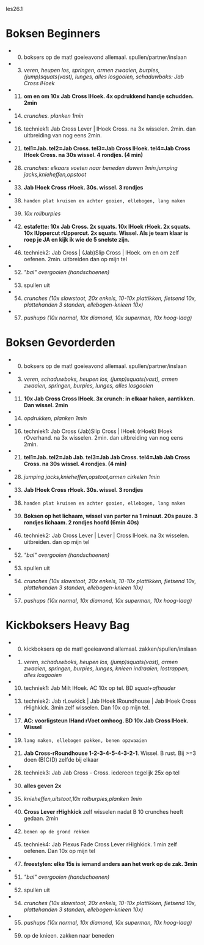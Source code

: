 les26.1

# Boksen Beginners

  - 00) boksers op de mat! goeieavond allemaal. spullen/partner/inslaan
  - 03) *veren, heupen los, springen, armen zwaaien, burpies, (jump)squats(vast), lunges, alles losgooien, schaduwboks: Jab Cross lHoek*
  - 11) **om en om 10x Jab Cross lHoek. 4x opdrukkend handje schudden. 2min**
  - 14) *crunches. planken 1min*
  - 16) techniek1: Jab Cross Lever | lHoek Cross. na 3x wisselen. 2min. dan uitbreiding van nog eens 2min.
  - 21) **tel1=Jab. tel2=Jab Cross. tel3=Jab Cross lHoek. tel4=Jab Cross lHoek Cross. na 30s wissel. 4 rondjes. (4 min)**
  - 28) *crunches: elkaars voeten naar beneden duwen 1min,jumping jacks,knieheffen,opstoot*
  - 33) **Jab lHoek Cross rHoek. 30s. wissel. 3 rondjes**
  - 38) `handen plat kruisen en achter gooien, ellebogen, lang maken`
  - 39) *10x rollburpies*
  - 42) **estafette: 10x Jab Cross. 2x squats. 10x lHoek rHoek. 2x squats. 10x lUppercut rUppercut. 2x squats. Wissel. Als je team klaar is roep je JA en kijk ik wie de 5 snelste zijn.**
  - 46) techniek2: Jab Cross | (Jab)Slip Cross | lHoek. om en om zelf oefenen. 2min. uitbreiden dan op mijn tel
  - 52) *"bal" overgooien (handschoenen)*
  - 53) spullen uit
  - 54) *crunches (10x slowstoot, 20x enkels, 10-10x plattikken, fietsend 10x, plattehanden 3 standen, ellebogen-knieen 10x)*
  - 57) *pushups (10x normal, 10x diamond, 10x superman, 10x hoog-laag)*

# Boksen Gevorderden

  - 00) boksers op de mat! goeieavond allemaal. spullen/partner/inslaan
  - 03) *veren, schaduwboks, heupen los, (jump)squats(vast), armen zwaaien, springen, burpies, lunges, alles losgooien*
  - 11) **10x Jab Cross Cross lHoek. 3x crunch: in elkaar haken, aantikken. Dan wissel. 2min**
  - 14) *opdrukken, planken 1min*
  - 16) techniek1: Jab Cross (Jab)Slip Cross | lHoek (rHoek) lHoek rOverhand. na 3x wisselen. 2min. dan uitbreiding van nog eens 2min.
  - 21) **tel1=Jab. tel2=Jab Jab. tel3=Jab Jab Cross. tel4=Jab Jab Cross Cross. na 30s wissel. 4 rondjes. (4 min)**
  - 28) *jumping jacks,knieheffen,opstoot,armen cirkelen 1min*
  - 33) **Jab lHoek Cross rHoek. 30s. wissel. 3 rondjes**
  - 38) `handen plat kruisen en achter gooien, ellebogen, lang maken`
  - 39) **Boksen op het lichaam, wissel van parter na 1 minuut. 20s pauze. 3 rondjes lichaam. 2 rondjes hoofd (6min 40s)**
  - 46) techniek2: Jab Cross Lever | Lever | Cross lHoek. na 3x wisselen. uitbreiden. dan op mijn tel
  - 52) *"bal" overgooien (handschoenen)*
  - 53) spullen uit
  - 54) *crunches (10x slowstoot, 20x enkels, 10-10x plattikken, fietsend 10x, plattehanden 3 standen, ellebogen-knieen 10x)*
  - 57) *pushups (10x normal, 10x diamond, 10x superman, 10x hoog-laag)*

# Kickboksers Heavy Bag

  - 00) kickboksers op de mat! goeieavond allemaal. zakken/spullen/inslaan
  - 01) *veren, schaduwboks, heupen los, (jump)squats(vast), armen zwaaien, springen, burpies, lunges, knieen indraaien, lostrappen, alles losgooien*
  - 10) techniek1: Jab Milt lHoek. AC 10x op tel. BD *squat+afhouder*
  - 13) techniek2: Jab rLowkick | Jab lHoek lRoundhouse | Jab lHoek Cross rHighkick. 3min zelf wisselen. Dan 10x op mijn tel.
  - 17) **AC: voorligsteun lHand rVoet omhoog. BD 10x Jab Cross lHoek. Wissel**
  - 19) `lang maken, ellebogen pakken, benen opzwaaien`
  - 21) **Jab Cross-rRoundhouse 1-2-3-4-5-4-3-2-1**. Wissel. B rust. Bij >=3 doen (B)C(D) zelfde bij elkaar
  - 28) techniek3: Jab Jab Cross - Cross. iedereen tegelijk 25x op tel
  - 30) **alles geven 2x**
  - 35) *knieheffen,uitstoot,10x rolburpies,planken 1min*
  - 40) **Cross Lever rHighkick** zelf wisselen nadat B 10 crunches heeft gedaan. 2min
  - 42) `benen op de grond rekken`
  - 45) techniek4: Jab Plexus Fade Cross Lever rHighkick. 1 min zelf oefenen. Dan 10x op mijn tel
  - 47) **freestylen: elke 15s is iemand anders aan het werk op de zak. 3min**
  - 51) *"bal" overgooien (handschoenen)*
  - 52) spullen uit
  - 54) *crunches (10x slowstoot, 20x enkels, 10-10x plattikken, fietsend 10x, plattehanden 3 standen, ellebogen-knieen 10x)*
  - 55) *pushups (10x normal, 10x diamond, 10x superman, 10x hoog-laag)*
  - 59) op de knieen. zakken naar beneden

